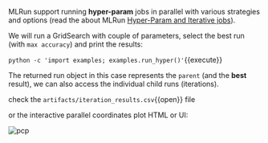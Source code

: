 MLRun support running **hyper-param** jobs in parallel with various strategies and options (read the about MLRun
[Hyper-Param and Iterative jobs](https://docs.mlrun.org/en/latest/hyper-params.html)).
 
We will run a GridSearch with couple of parameters, select the best run (with `max accuracy`) and print the results:

`python -c 'import examples; examples.run_hyper()'`{{execute}}

The returned run object in this case represents the `parent` (and the **best** result),
we can also access the individual child runs (iterations).

check the `artifacts/iteration_results.csv`{{open}} file

or the interactive parallel coordinates plot HTML or UI:

![pcp](./images/pcp.png)
